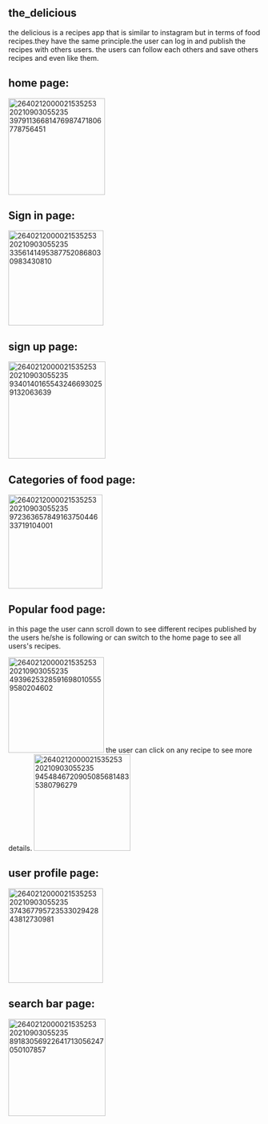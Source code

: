 ## the_delicious
the delicious is a recipes app that is similar to instagram but in terms of food recipes.they have the same principle.the user can log in and publish the recipes with others users. the users can follow each others and save others recipes and even like them.

## home page:



<img width="193" alt="2640212000021535253 20210903055235 39791136681476987471806778756451" src="https://user-images.githubusercontent.com/78829346/154821845-4339e6fb-aac5-4fc1-be10-29c968f8c4d1.png">

## Sign in page:

<img width="190" alt="2640212000021535253 20210903055235 33561414953877520868030983430810" src="https://user-images.githubusercontent.com/78829346/154821811-4cae0267-4efc-4eb3-8968-123ef440b0a4.png">

## sign up page:



<img width="194" alt="2640212000021535253 20210903055235 93401401655432466930259132063639" src="https://user-images.githubusercontent.com/78829346/154821833-f24c8ae9-855c-46e6-a138-75d619833ff0.png">

## Categories of food page:

<img width="188" alt="2640212000021535253 20210903055235 97236365784916375044633719104001" src="https://user-images.githubusercontent.com/78829346/154821855-bde41d8e-f893-464f-956e-7a8c5f510ebc.png">

## Popular food page: 
in this page the user cann scroll down to see different recipes published by the users he/she is following or can switch to the home page to see all users's recipes.

<img width="191" alt="2640212000021535253 20210903055235 49396253285916980105559580204602" src="https://user-images.githubusercontent.com/78829346/154821859-5f1a6a1c-eeaf-410c-8261-3d03e6c0dc5e.png">
the user can click on any recipe to see more details.
<img width="193" alt="2640212000021535253 20210903055235 94548467209050856814835380796279" src="https://user-images.githubusercontent.com/78829346/154821986-7307220c-566f-4c56-ac90-5c8c06bf9b48.png">

## user profile page:

<img width="189" alt="2640212000021535253 20210903055235 37436779572353302942843812730981" src="https://user-images.githubusercontent.com/78829346/154821867-8569e88e-785a-4922-99fe-865073de1009.png">

## search bar page:

<img width="194" alt="2640212000021535253 20210903055235 89183056922641713056247050107857" src="https://user-images.githubusercontent.com/78829346/154821875-73e9e07f-8cff-4237-8001-ca3e622205aa.png">

